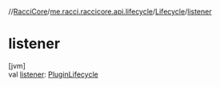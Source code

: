 //[RacciCore](../../../index.md)/[me.racci.raccicore.api.lifecycle](../index.md)/[Lifecycle](index.md)/[listener](listener.md)

# listener

[jvm]\
val [listener](listener.md): [PluginLifecycle](../index.md#1671498386%2FClasslikes%2F-1216412040)
